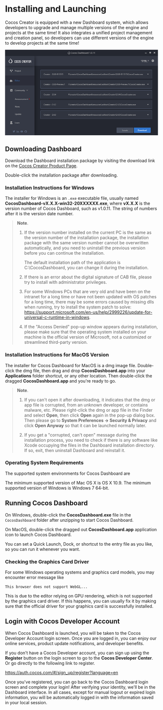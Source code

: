 # Installing and Launching

Cocos Creator is equipped with a new Dashboard system, which allows developers to upgrade and manage multiple versions of the engine and projects at the same time! It also integrates a unified project management and creation panel, so developers can use different versions of the engine to develop projects at the same time!

![Dashboard](index/dashboard-editor.png)

## Downloading Dashboard

Download the Dashboard installation package by visiting the download link on the [Cocos Creator Product Page](https://www.cocos.com/en/creator).

Double-click the installation package after downloading.

### Installation Instructions for Windows

The installer for Windows is an `.exe` executable file, usually named **CocosDashboard-vX.X.X-win32-20XXXXXX.exe**, where **vX.X.X** is the version number of Cocos Dashboard, such as v1.0.11. The string of numbers after it is the version date number.

> **Note**.
> 1. If the version number installed on the current PC is the same as the version number of the installation package, the installation package with the same version number cannot be overwritten automatically, and you need to uninstall the previous version before you can continue the installation.
>
>       The default installation path of the application is C:\CocosDashboard, you can change it during the installation.
>
> 2. If there is an error about the digital signature of CAB file, please try to install with administrator privileges.
> 
> 3. For some Windows PCs that are very old and have been on the intranet for a long time or have not been updated with OS patches for a long time, there may be some errors caused by missing dlls when running, try to install the system patch to solve: <https://support.microsoft.com/en-us/help/2999226/update-for-universal-c-runtime-in-windows>.
> 
> 4. If the "Access Denied" pop-up window appears during installation, please make sure that the operating system installed on your machine is the official version of Microsoft, not a customized or streamlined third-party version.

### Installation Instructions for MacOS Version

The installer for Cocos Dashboard for MacOS is a dmg image file. Double-click the dmg file, then drag and drop **CocosDashboard.app** into your **Applications** folder shortcut, or any other location. Then double-click the dragged **CocosDashboard.app** and you're ready to go.

> **Note**.
> 1. If you can't open it after downloading, it indicates that the dmg or app file is corrupted, from an unknown developer, or contains malware, etc. Please right-click the dmg or app file in the Finder and select **Open**, then click **Open** again in the pop-up dialog box. Then please go to **System Preferences -> Security & Privacy** and click **Open Anyway** so that it can be launched normally later.
>
> 2. If you get a "corrupted, can't open" message during the installation process, you need to check if there is any software like Xcode occupying the files in the Dashboard installation directory. If so, exit, then uninstall Dashboard and reinstall it.

### Operating System Requirements

The supported system environments for Cocos Dashboard are

The minimum supported version of Mac OS X is OS X 10.9.
The minimum supported version of Windows is Windows 7 64-bit.

## Running Cocos Dashboard

On Windows, double-click the **CocosDashboard.exe** file in the `CocosDashboard` folder after unzipping to start Cocos Dashboard.

On MacOS, double-click the dragged out **CocosDashboard.app** application icon to launch Cocos Dashboard.

You can set a Quick Launch, Dock, or shortcut to the entry file as you like, so you can run it whenever you want.

### Checking the Graphics Card Driver

For some Windows operating systems and graphics card models, you may encounter error message like

```
This browser does not support WebGL...
```

This is due to the editor relying on GPU rendering, which is not supported by the graphics card driver. If this happens, you can usually fix it by making sure that the official driver for your graphics card is successfully installed.

## Login with Cocos Developer Account

When Cocos Dashboard is launched, you will be taken to the Cocos Developer Account login screen. Once you are logged in, you can enjoy our online services, product update notifications, and developer benefits.

If you don't have a Cocos Developer account, you can sign up using the **Register** button on the login screen to go to the **Cocos Developer Center**. Or go directly to the following link to register.

<https://auth.cocos.com/#/sign_up/register?language=en>

Once you've registered, you can go back to the Cocos Dashboard login screen and complete your login! After verifying your identity, we'll be in the Dashboard interface. In all cases, except for manual logout or expired login information, you will be automatically logged in with the information saved in your local session.
